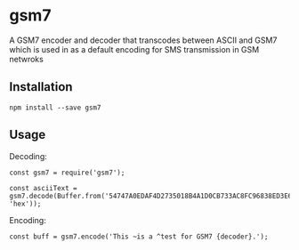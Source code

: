 
# gsm7

A GSM7 encoder and decoder that transcodes between ASCII and GSM7 which is used in as a default encoding for SMS transmission in GSM netwroks
## Installation

```
npm install --save gsm7
```

## Usage

Decoding:

```
const gsm7 = require('gsm7');

const asciiText = gsm7.decode(Buffer.from('54747A0EDAF4D2735018B4A1D0CB733AC8FC96838ED3E60DB44191CBE337B92CDFA45C', 'hex'));
```

Encoding:

```
const buff = gsm7.encode('This ~is a ^test for GSM7 {decoder}.');
```
